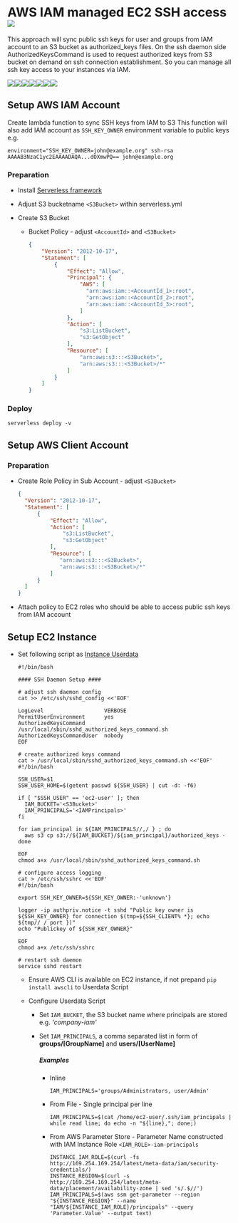 # AWS IAM managed EC2 SSH access ![](docs/aws-icon.png)

This approach will sync public ssh keys for user and groups from IAM account to an S3 bucket as authorized_keys files. On the ssh daemon side AuthorizedKeysCommand is used to request authorized keys from S3 bucket on demand on ssh connection establishment. So you can manage all ssh key access to your instances via IAM.

![](docs/aws-iam-icon.png)![](docs/arrow-right.png)![](docs/aws-lambda-icon.png)![](docs/arrow-right.png)![](docs/aws-s3-icon.png)![](docs/arrow-right.png)![](docs/aws-ec2-icon.png)

## Setup AWS IAM Account

Create lambda function to sync SSH keys from IAM to S3 This function will also add IAM account as `SSH_KEY_OWNER` environment variable to public keys e.g.

```
environment="SSH_KEY_OWNER=john@example.org" ssh-rsa AAAAB3NzaC1yc2EAAAADAQA...dOXmwPQ== john@example.org
```

### Preparation

- Install [Serverless framework](https://serverless.com/framework/docs/getting-started/)
- Adjust S3 bucketname `<S3Bucket>` within serverless.yml
- Create S3 Bucket

  - Bucket Policy - adjust `<AccountId>` and `<S3Bucket>`

    ```json
    {
        "Version": "2012-10-17",
        "Statement": [
            {
                "Effect": "Allow",
                "Principal": {
                    "AWS": [
                      "arn:aws:iam::<AccountId_1>:root",
                      "arn:aws:iam::<AccountId_2>:root",
                      "arn:aws:iam::<AccountId_3>:root",
                    ]
                },
                "Action": [
                    "s3:ListBucket",
                    "s3:GetObject"
                ],
                "Resource": [
                    "arn:aws:s3:::<S3Bucket>",
                    "arn:aws:s3:::<S3Bucket>/*"
                ]
            }
        ]
    }
    ```

### Deploy

`serverless deploy -v`

## Setup AWS Client Account

### Preparation

- Create Role Policy in Sub Account - adjust `<S3Bucket>`

  ```json
  {
    "Version": "2012-10-17",
    "Statement": [
        {
            "Effect": "Allow",
            "Action": [
                "s3:ListBucket",
                "s3:GetObject"
            ],
            "Resource": [
               "arn:aws:s3:::<S3Bucket>",
               "arn:aws:s3:::<S3Bucket>/*"
            ]
        }
    ]
  }
  ```

- Attach policy to EC2 roles who should be able to access public ssh keys from IAM account

## Setup EC2 Instance

- Set following script as [Instance Userdata](http://docs.aws.amazon.com/AWSEC2/latest/UserGuide/user-data.html)

  ```shell
  #!/bin/bash

  #### SSH Daemon Setup ####

  # adjust ssh daemon config
  cat >> /etc/ssh/sshd_config <<'EOF' 

  LogLevel                   VERBOSE
  PermitUserEnvironment      yes
  AuthorizedKeysCommand      /usr/local/sbin/sshd_authorized_keys_command.sh
  AuthorizedKeysCommandUser  nobody
  EOF

  # create authorized keys command
  cat > /usr/local/sbin/sshd_authorized_keys_command.sh <<'EOF'
  #!/bin/bash

  SSH_USER=$1
  SSH_USER_HOME=$(getent passwd ${SSH_USER} | cut -d: -f6)

  if [ "$SSH_USER" == 'ec2-user' ]; then
    IAM_BUCKET='<S3Bucket>'
    IAM_PRINCIPALS='<IAMPrincipals>'
  fi

  for iam_principal in ${IAM_PRINCIPALS//,/ } ; do 
    aws s3 cp s3://${IAM_BUCKET}/${iam_principal}/authorized_keys -
  done

  EOF
  chmod a+x /usr/local/sbin/sshd_authorized_keys_command.sh
  
  # configure access logging
  cat > /etc/ssh/sshrc <<'EOF'
  #!/bin/bash

  export SSH_KEY_OWNER=${SSH_KEY_OWNER:-'unknown'}

  logger -ip authpriv.notice -t sshd "Public key owner is ${SSH_KEY_OWNER} for connection $(tmp=${SSH_CLIENT% *}; echo ${tmp// / port })"
  echo "Publickey of ${SSH_KEY_OWNER}"

  EOF
  chmod a+x /etc/ssh/sshrc
  
  # restart ssh daemon
  service sshd restart

  ```

  - Ensure AWS CLI is available on EC2 instance, if not prepand `pip install awscli` to Userdata Script

  - Configure Userdata Script

    - Set `IAM_BUCKET`, the S3 bucket name where principals are stored e.g. _'company-iam'_

    - Set `IAM_PRINCIPALS`, a comma separated list in form of **groups/[GroupName]** and **users/[UserName]**

      ##### Examples

      - Inline

        ```shell
        IAM_PRINCIPALS='groups/Administrators, user/Admin'
        ```

      - From File - Single principal per line

        ```shell
        IAM_PRINCIPALS=$(cat /home/ec2-user/.ssh/iam_principals | while read line; do echo -n "${line},"; done;)
        ```

      - From AWS Parameter Store - Parameter Name constructed with IAM Instance Role `<IAM_ROLE>-iam-principals`

        ```shell
        INSTANCE_IAM_ROLE=$(curl -fs http://169.254.169.254/latest/meta-data/iam/security-credentials/)
        INSTANCE_REGION=$(curl -s http://169.254.169.254/latest/meta-data/placement/availability-zone | sed 's/.$//')
        IAM_PRINCIPALS=$(aws ssm get-parameter --region "${INSTANCE_REGION}" --name "IAM/${INSTANCE_IAM_ROLE}/principals" --query 'Parameter.Value' --output text)
        ```
